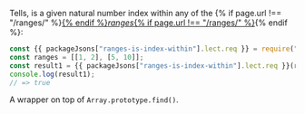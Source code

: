 Tells, is a given natural number index within any of the {% if page.url !== "/ranges/" %}<a href="/ranges/">{% endif %}_ranges_{% if page.url !== "/ranges/" %}</a>{% endif %}:

```js
const {{ packageJsons["ranges-is-index-within"].lect.req }} = require("ranges-is-index-within");
const ranges = [[1, 2], [5, 10]];
const result1 = {{ packageJsons["ranges-is-index-within"].lect.req }}(ranges, 6);
console.log(result1);
// => true
```

A wrapper on top of `Array.prototype.find()`.
